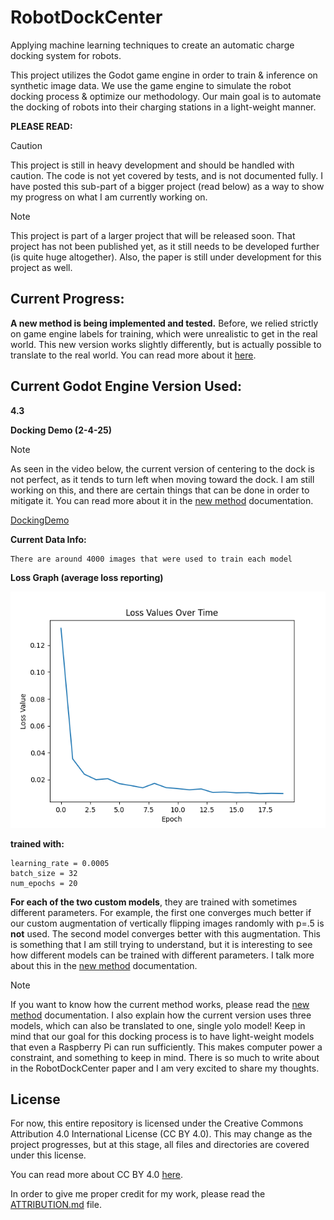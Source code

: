 # RobotDockCenter
Applying machine learning techniques to create an automatic charge docking system for robots.

This project utilizes the Godot game engine in order to train & inference on synthetic image data. We use the game engine to simulate the robot docking process & optimize our methodology. Our main goal is to automate the docking of robots into their charging stations in a light-weight manner.

**PLEASE READ:**
> [!CAUTION]
> This project is still in heavy development and should be handled with caution. The code is not yet covered by tests, and is not documented fully. I have posted this sub-part of a bigger project (read below) as a way to show my progress on what I am currently working on.
 
> [!NOTE]
> This project is part of a larger project that will be released soon. That project has not been published yet, as it still needs to be developed further (is quite huge altogether). Also, the paper is still under development for this project as well.

## **Current Progress:**
**A new method is being implemented and tested.** Before, we relied strictly on game engine labels for training, which were unrealistic to get in the real world. This new version works slightly differently, but is actually possible to translate to the real world. You can read more about it [here](/docs/the_new_method.md).

## **Current Godot Engine Version Used:**
**4.3**

**Docking Demo (2-4-25)**
> [!NOTE]
> As seen in the video below, the current version of centering to the dock is not perfect, as it tends to turn left when moving toward the dock. I am still working on this, and there are certain things that can be done in order to mitigate it. You can read more about it in the [new method](/docs/the_new_method.md) documentation.

[DockingDemo](https://github.com/user-attachments/assets/cd3fbc99-2541-4ef9-98c2-326607a93ef1)

**Current Data Info:**

```
There are around 4000 images that were used to train each model
```

**Loss Graph (average loss reporting)**

![Alt text](assets/latest_loss_curve.png "Current Loss Curve")

**trained with:**
```
learning_rate = 0.0005
batch_size = 32
num_epochs = 20
```
**For each of the two custom models**, they are trained with sometimes different parameters. For example, the first one converges much better if our custom augmentation of vertically flipping images randomly with p=.5 is **not** used. The second model converges better with this augmentation. This is something that I am still trying to understand, but it is interesting to see how different models can be trained with different parameters. I talk more about this in the [new method](/docs/the_new_method.md) documentation.

> [!NOTE]
> If you want to know how the current method works, please read the [new method](/docs/the_new_method.md) documentation. I also explain how the current version uses three models, which can also be translated to one, single yolo model!
> Keep in mind that our goal for this docking process is to have light-weight models that even a Raspberry Pi can run sufficiently. This makes computer power a constraint, and something to keep in mind. There is so much to write about in the RobotDockCenter paper and I am very excited to share my thoughts.

## **License**
For now, this entire repository is licensed under the Creative Commons Attribution 4.0 International License (CC BY 4.0).
This may change as the project progresses, but at this stage, all files and directories are covered under this license.

You can read more about CC BY 4.0 [here](https://creativecommons.org/licenses/by/4.0/).

In order to give me proper credit for my work, please read the [ATTRIBUTION.md](ATTRIBUTION.md) file.
